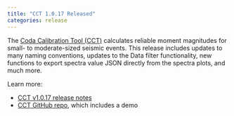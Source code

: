 ```yaml
---
title: "CCT 1.0.17 Released"
categories: release
---
```


The [Coda Calibration Tool (CCT)](https://github.com/LLNL/coda-calibration-tool) calculates reliable moment magnitudes for small- to moderate-sized seismic events. This release includes updates to many naming conventions, updates to the Data filter functionality, new functions to export spectra value JSON directly from the spectra plots, and much more.

Learn more:

- [CCT v1.0.17 release notes](https://github.com/LLNL/coda-calibration-tool/releases/tag/1.0.17)
- [CCT GitHub repo](https://github.com/LLNL/coda-calibration-tool), which includes a demo
